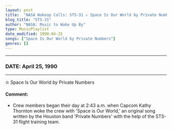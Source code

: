 ```yaml
---
layout: post
title:  "NASA Wakeup Calls: STS-31 ✫ Space Is Our World by Private Numbers ✦ April 25, 1990"
blog_title: "STS-31"
author: "NASA: Music to Wake Up By"
type: MusicPlaylist
date_modified: 1990-04-25
songs: ["Space Is Our World by Private Numbers"]
genres: []
---
```


----
### DATE: April 25, 1990
----
✫ Space Is Our World *by* Private Numbers  

#### Comment:
* Crew members began their day at 2:43 a.m. when Capcom Kathy Thornton woke the crew with 'Space is Our World,' an original song written by the Houston band 'Private Numbers' with the help of the STS-31 flight training team.



<br/>
<center>
	<a target="_blank"
	   href="https://twitter.com/intent/tweet?hashtags=Space,NASA,Playlist,NASAWakeupCalls,SpaceProgram&text=🚀 {{ page.author}}, '{{ page.songs.first }}' {{ page.title }}, {{ site.url }}{{ page.url }}&via=nasawakeupcalls"><i class="fab fa-twitter" title="Tweet this page" alt="Tweet this page" style="font-size: 1.3em;"></i></a>
	&nbsp; 	<i class="fas fa-user-astronaut" style="font-size: 1.5em;"></i> &nbsp;
    <a id="custom_amazon_link"
       type="amzn" search="#"
       category="popular music">
    <i class="fab fa-amazon" style="font-size: 1.3em;"></i></a>
</center>

<!-- Randomly resolve an individual entry from a song array -->
<script src="/assets/javascript/seedrandom.min.js"></script>
<script>
  var wake_me_up = ["Space Is Our World by Private Numbers"];
  var prng = new Math.seedrandom();
  function randomSong() {
    song = wake_me_up[Math.floor(Math.random() * wake_me_up.length)];
    var amazon_link = document.getElementById("custom_amazon_link");
    amazon_link.setAttribute("search", song);
  }
  window.onload = randomSong();
</script>
